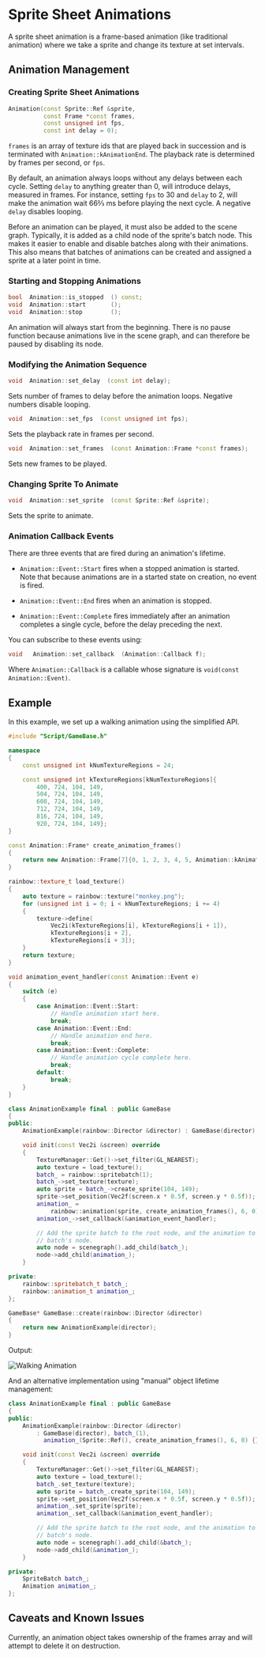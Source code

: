 # Sprite Sheet Animations

A sprite sheet animation is a frame-based animation (like traditional animation)
where we take a sprite and change its texture at set intervals.

## Animation Management

### Creating Sprite Sheet Animations

```c++
Animation(const Sprite::Ref &sprite,
          const Frame *const frames,
          const unsigned int fps,
          const int delay = 0);
```

`frames` is an array of texture ids that are played back in succession and is
terminated with `Animation::kAnimationEnd`. The playback rate is determined by
frames per second, or `fps`.

By default, an animation always loops without any delays between each cycle.
Setting `delay` to anything greater than 0, will introduce delays, measured in
frames. For instance, setting `fps` to 30 and `delay` to 2, will make the
animation wait 66⅔ ms before playing the next cycle. A negative `delay`
disables looping.

Before an animation can be played, it must also be added to the scene graph.
Typically, it is added as a child node of the sprite's batch node. This makes it
easier to enable and disable batches along with their animations. This also
means that batches of animations can be created and assigned a sprite at a later
point in time.

### Starting and Stopping Animations

```c++
bool  Animation::is_stopped  () const;
void  Animation::start       ();
void  Animation::stop        ();
```

An animation will always start from the beginning. There is no pause function
because animations live in the scene graph, and can therefore be paused by
disabling its node.

### Modifying the Animation Sequence

```c++
void  Animation::set_delay  (const int delay);
```

Sets number of frames to delay before the animation loops. Negative numbers
disable looping.

```c++
void  Animation::set_fps  (const unsigned int fps);
```

Sets the playback rate in frames per second.

```c++
void  Animation::set_frames  (const Animation::Frame *const frames);
```

Sets new frames to be played.

### Changing Sprite To Animate

```c++
void  Animation::set_sprite  (const Sprite::Ref &sprite);
```

Sets the sprite to animate.

### Animation Callback Events

There are three events that are fired during an animation's lifetime.

* `Animation::Event::Start` fires when a stopped animation is started. Note that
  because animations are in a started state on creation, no event is fired.

* `Animation::Event::End` fires when an animation is stopped.

* `Animation::Event::Complete` fires immediately after an animation completes a
  single cycle, before the delay preceding the next.

You can subscribe to these events using:

```c++
void   Animation::set_callback  (Animation::Callback f);
```

Where `Animation::Callback` is a callable whose signature is
`void(const Animation::Event)`.

## Example

In this example, we set up a walking animation using the simplified API.

```c++
#include "Script/GameBase.h"

namespace
{
    const unsigned int kNumTextureRegions = 24;

    const unsigned int kTextureRegions[kNumTextureRegions]{
        400, 724, 104, 149,
        504, 724, 104, 149,
        608, 724, 104, 149,
        712, 724, 104, 149,
        816, 724, 104, 149,
        920, 724, 104, 149};
}

const Animation::Frame* create_animation_frames()
{
    return new Animation::Frame[7]{0, 1, 2, 3, 4, 5, Animation::kAnimationEnd};
}

rainbow::texture_t load_texture()
{
    auto texture = rainbow::texture("monkey.png");
    for (unsigned int i = 0; i < kNumTextureRegions; i += 4)
    {
        texture->define(
            Vec2i(kTextureRegions[i], kTextureRegions[i + 1]),
            kTextureRegions[i + 2],
            kTextureRegions[i + 3]);
    }
    return texture;
}

void animation_event_handler(const Animation::Event e)
{
    switch (e)
    {
        case Animation::Event::Start:
            // Handle animation start here.
            break;
        case Animation::Event::End:
            // Handle animation end here.
            break;
        case Animation::Event::Complete:
            // Handle animation cycle complete here.
            break;
        default:
            break;
    }
}

class AnimationExample final : public GameBase
{
public:
    AnimationExample(rainbow::Director &director) : GameBase(director) {}

    void init(const Vec2i &screen) override
    {
        TextureManager::Get()->set_filter(GL_NEAREST);
        auto texture = load_texture();
        batch_ = rainbow::spritebatch(1);
        batch_->set_texture(texture);
        auto sprite = batch_->create_sprite(104, 149);
        sprite->set_position(Vec2f(screen.x * 0.5f, screen.y * 0.5f));
        animation_ =
            rainbow::animation(sprite, create_animation_frames(), 6, 0);
        animation_->set_callback(&animation_event_handler);

        // Add the sprite batch to the root node, and the animation to the
        // batch's node.
        auto node = scenegraph().add_child(batch_);
        node->add_child(animation_);
    }

private:
    rainbow::spritebatch_t batch_;
    rainbow::animation_t animation_;
};

GameBase* GameBase::create(rainbow::Director &director)
{
    return new AnimationExample(director);
}
```

Output:

![Walking Animation](programming/cpp/sprite_sheet_animations_output.gif)

And an alternative implementation using "manual" object lifetime management:

```c++
class AnimationExample final : public GameBase
{
public:
    AnimationExample(rainbow::Director &director)
        : GameBase(director), batch_(1),
          animation_(Sprite::Ref(), create_animation_frames(), 6, 0) {}

    void init(const Vec2i &screen) override
    {
        TextureManager::Get()->set_filter(GL_NEAREST);
        auto texture = load_texture();
        batch_.set_texture(texture);
        auto sprite = batch_.create_sprite(104, 149);
        sprite->set_position(Vec2f(screen.x * 0.5f, screen.y * 0.5f));
        animation_.set_sprite(sprite);
        animation_.set_callback(&animation_event_handler);

        // Add the sprite batch to the root node, and the animation to the
        // batch's node.
        auto node = scenegraph().add_child(&batch_);
        node->add_child(&animation_);
    }

private:
    SpriteBatch batch_;
    Animation animation_;
};
```

## Caveats and Known Issues

Currently, an animation object takes ownership of the frames array and will
attempt to delete it on destruction.
